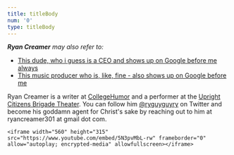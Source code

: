 ```yaml
---
title: titleBody
num: '0'
type: titleBody
---
```

_**Ryan Creamer** may also refer to:_

* [This dude, who i guess is a CEO and shows up on Google before me always](http://spower.com/bios/bio-ryan_creamer.php)
* [This music producer who is, like, fine - also shows up on Google before me](http://www.spiritmusicgroup.com/Clients/Library/Ryan-Creamer)

Ryan Creamer is a writer at [CollegeHumor](http://www.collegehumor.com/user/6926917) and a performer at the [Upright Citizens Brigade Theater](http://ucbcomedy.com/user/39457). You can follow him [@ryguyguyry](https://twitter.com/ryguyguyry) on Twitter and become his goddamn agent for Christ's sake by reaching out to him at ryancreamer301 at gmail dot com.

```
<iframe width="560" height="315" src="https://www.youtube.com/embed/5N3pvMbL-rw" frameborder="0" allow="autoplay; encrypted-media" allowfullscreen></iframe>
```
